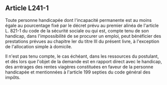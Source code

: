 ## Article L241-1

Toute personne handicapée dont l'incapacité permanente est au moins égale au pourcentage fixé par le décret
prévu au premier alinéa de l'article L. 821-1 du code de la sécurité sociale ou qui est, compte tenu de son
handicap, dans l'impossibilité de se procurer un emploi, peut bénéficier des prestations prévues au chapitre
Ier du titre III du présent livre, à l'exception de l'allocation simple à domicile.

Il n'est pas tenu compte, le cas échéant, dans les ressources du postulant, et dès lors que l'objet de la demande
est en rapport direct avec le handicap, des arrérages des rentes viagères constituées en faveur de la personne
handicapée et mentionnées à l'article 199 septies du code général des impôts.

